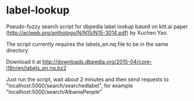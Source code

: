 # label-lookup

Pseudo-fuzzy search script for dbpedia label lookup based on 
kitt.ai paper (http://aclweb.org/anthology/N/N15/N15-3014.pdf) by Xuchen Yao.

The script currently requires the labels_en.nq file to be in the same directory

Download it at  http://downloads.dbpedia.org/2015-04/core-i18n/en/labels_en.nq.bz2

Just run the script, wait about 2 minutes and then send requests to 
"localhost:5000/search/searchedlabel", for example "localhost:5000/search/AlbaniaPeople"
